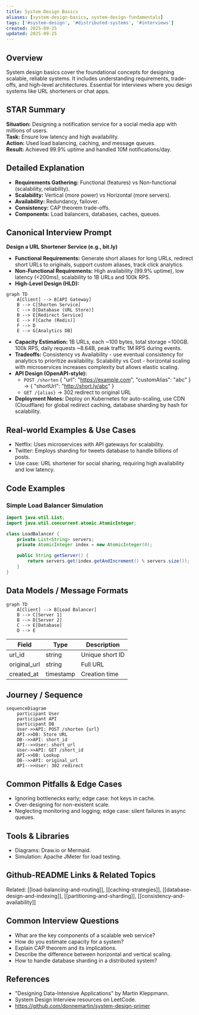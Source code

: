 ```yaml
---
title: System Design Basics
aliases: [system-design-basics, system-design-fundamentals]
tags: ['#system-design', '#distributed-systems', '#interviews']
created: 2025-09-25
updated: 2025-09-25
---
```


## Overview
System design basics cover the foundational concepts for designing scalable, reliable systems. It includes understanding requirements, trade-offs, and high-level architectures. Essential for interviews where you design systems like URL shorteners or chat apps.

## STAR Summary
**Situation:** Designing a notification service for a social media app with millions of users.  
**Task:** Ensure low latency and high availability.  
**Action:** Used load balancing, caching, and message queues.  
**Result:** Achieved 99.9% uptime and handled 10M notifications/day.

## Detailed Explanation
- **Requirements Gathering:** Functional (features) vs Non-functional (scalability, reliability).
- **Scalability:** Vertical (more power) vs Horizontal (more servers).
- **Availability:** Redundancy, failover.
- **Consistency:** CAP theorem trade-offs.
- **Components:** Load balancers, databases, caches, queues.

## Canonical Interview Prompt
**Design a URL Shortener Service (e.g., bit.ly)**

- **Functional Requirements:** Generate short aliases for long URLs, redirect short URLs to originals, support custom aliases, track click analytics.
- **Non-Functional Requirements:** High availability (99.9% uptime), low latency (<200ms), scalability to 1B URLs and 100k RPS.
- **High-Level Design (HLD):**

```mermaid
graph TD
    A[Client] --> B[API Gateway]
    B --> C[Shorten Service]
    C --> D[Database (URL Store)]
    B --> E[Redirect Service]
    E --> F[Cache (Redis)]
    F --> D
    E --> G[Analytics DB]
```

- **Capacity Estimation:** 1B URLs, each ~100 bytes, total storage ~100GB. 100k RPS, daily requests ~8.64B, peak traffic 1M RPS during events.
- **Tradeoffs:** Consistency vs Availability - use eventual consistency for analytics to prioritize availability. Scalability vs Cost - horizontal scaling with microservices increases complexity but allows elastic scaling.
- **API Design (OpenAPI-style):**
  - `POST /shorten` { "url": "https://example.com", "customAlias": "abc" } -> { "shortUrl": "http://short.ly/abc" }
  - `GET /{alias}` -> 302 redirect to original URL
- **Deployment Notes:** Deploy on Kubernetes for auto-scaling, use CDN (Cloudflare) for global redirect caching, database sharding by hash for scalability.

## Real-world Examples & Use Cases
- Netflix: Uses microservices with API gateways for scalability.
- Twitter: Employs sharding for tweets database to handle billions of posts.
- Use case: URL shortener for social sharing, requiring high availability and low latency.

## Code Examples
### Simple Load Balancer Simulation
```java
import java.util.List;
import java.util.concurrent.atomic.AtomicInteger;

class LoadBalancer {
    private List<String> servers;
    private AtomicInteger index = new AtomicInteger(0);

    public String getServer() {
        return servers.get(index.getAndIncrement() % servers.size());
    }
}
```

## Data Models / Message Formats
```mermaid
graph TD
    A[Client] --> B[Load Balancer]
    B --> C[Server 1]
    B --> D[Server 2]
    C --> E[Database]
    D --> E
```

| Field | Type | Description |
|-------|------|-------------|
| url_id | string | Unique short ID |
| original_url | string | Full URL |
| created_at | timestamp | Creation time |

## Journey / Sequence
```mermaid
sequenceDiagram
    participant User
    participant API
    participant DB
    User->>API: POST /shorten {url}
    API->>DB: Store URL
    DB-->>API: short_id
    API-->>User: short_url
    User->>API: GET /short_id
    API->>DB: Lookup
    DB-->>API: original_url
    API-->>User: 302 redirect
```

## Common Pitfalls & Edge Cases
- Ignoring bottlenecks early; edge case: hot keys in cache.
- Over-designing for non-existent scale.
- Neglecting monitoring and logging; edge case: silent failures in async queues.

## Tools & Libraries
- Diagrams: Draw.io or Mermaid.
- Simulation: Apache JMeter for load testing.

## Github-README Links & Related Topics
Related: [[load-balancing-and-routing]], [[caching-strategies]], [[database-design-and-indexing]], [[partitioning-and-sharding]], [[consistency-and-availability]]

## Common Interview Questions
- What are the key components of a scalable web service?
- How do you estimate capacity for a system?
- Explain CAP theorem and its implications.
- Describe the difference between horizontal and vertical scaling.
- How to handle database sharding in a distributed system?

## References
- "Designing Data-Intensive Applications" by Martin Kleppmann.
- System Design Interview resources on LeetCode.
- https://github.com/donnemartin/system-design-primer
